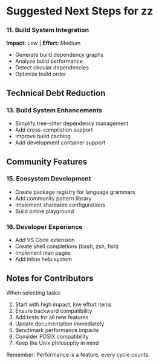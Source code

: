 # Suggested Next Steps for zz

### 11. Build System Integration
**Impact:** Low | **Effort:** Medium
- Generate build dependency graphs
- Analyze build performance
- Detect circular dependencies
- Optimize build order

## Technical Debt Reduction

### 13. Build System Enhancements
- Simplify tree-sitter dependency management
- Add cross-compilation support
- Improve build caching
- Add development container support

## Community Features

### 15. Ecosystem Development
- Create package registry for language grammars
- Add community pattern library
- Implement shareable configurations
- Build online playground

### 16. Developer Experience
- Add VS Code extension
- Create shell completions (bash, zsh, fish)
- Implement man pages
- Add inline help system

## Notes for Contributors

When selecting tasks:
1. Start with high impact, low effort items
2. Ensure backward compatibility
3. Add tests for all new features
4. Update documentation immediately
5. Benchmark performance impacts
6. Consider POSIX compatibility
7. Keep the Unix philosophy in mind

Remember: Performance is a feature, every cycle counts.